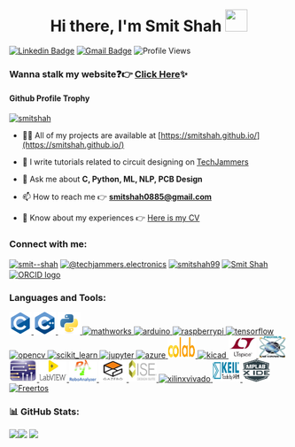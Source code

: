 <h1 align="center">Hi there, I'm Smit Shah <img src="https://raw.githubusercontent.com/iampavangandhi/iampavangandhi/master/gifs/Hi.gif" width="40px" height="40px"></h1>

[![Linkedin Badge](https://img.shields.io/badge/-smit--shah-blue?style=flat-square&logo=Linkedin&logoColor=white&link=https://www.linkedin.com/in/smit--shah/)](https://www.linkedin.com/in/smit--shah/)
[![Gmail Badge](https://img.shields.io/badge/-smitshah0885@gmail.com-c14438?style=flat-square&logo=Gmail&logoColor=white&link=mailto:smitshah0885@gmail.com)](mailto:smitshah0885@gmail.com) 
![Profile Views](https://komarev.com/ghpvc/?username=smitshah)

### Wanna stalk my website:question::point_right: [Click Here](https://smitshah.github.io/):sparkles:

#### Github Profile Trophy
<p> <a href="https://github.com/ryo-ma/github-profile-trophy"><img src="https://github-profile-trophy.vercel.app/?username=smitshah" alt="smitshah" /></a> </p>

- 👨‍💻 All of my projects are available at [https://smitshah.github.io/](https://smitshah.github.io/)

- 📝 I write tutorials related to circuit designing on [TechJammers](https://medium.com/@techjammers.electronics)

- 💬 Ask me about **C, Python, ML, NLP, PCB Design**

- 📫 How to reach me :point_right: **smitshah0885@gmail.com**

- 📄 Know about my experiences :point_right: [Here is my CV](https://drive.google.com/file/d/1ZHah5502WcwJSVkgo3zLcilYVU9kfzpg/view?usp=sharing)

<h3 align="left">Connect with me:</h3>
<p align="left">
<a href="https://www.linkedin.com/in/smit--shah" target="_blank"><img align="center" src="https://cdn.jsdelivr.net/npm/simple-icons@3.0.1/icons/linkedin.svg" alt="smit--shah" height="30" width="40" /></a>
<a href="https://medium.com/@techjammers.electronics" target="_blank"><img align="center" src="https://cdn.jsdelivr.net/npm/simple-icons@3.0.1/icons/medium.svg" alt="@techjammers.electronics" height="30" width="40" /></a>
<a href="https://stackoverflow.com/users/10215085/smitshah99" target="_blank"><img align="center" src="https://cdn.jsdelivr.net/npm/simple-icons@3.0.1/icons/stackoverflow.svg" alt="smitshah99" height="30" width="40" /></a>
<a href="https://www.youtube.com/channel/UCKlMqqP_xQ_vNGD4spAlPgw" target="_blank"><img align="center" src="https://cdn.jsdelivr.net/npm/simple-icons@3.0.1/icons/youtube.svg" alt="Smit Shah" height="30" width="40" /></a>
<a href="https://orcid.org/0000-0001-8833-1506"><img align="center" alt="ORCID logo" src="https://info.orcid.org/wp-content/uploads/2019/11/orcid_32x32.png" width="25" height="25" /></a>
</p>


<h3 align="left">Languages and Tools:</h3>
<p align="left"> 
<a href="https://www.cprogramming.com/" target="_blank"> <img src="https://raw.githubusercontent.com/devicons/devicon/master/icons/c/c-original.svg" alt="c" width="40" height="40"/> </a> 
<a href="https://www.w3schools.com/cpp/" target="_blank"> <img src="https://raw.githubusercontent.com/devicons/devicon/master/icons/cplusplus/cplusplus-original.svg" alt="c++" width="40" height="40"/> </a> 
<a href="https://www.python.org" target="_blank"> <img src="https://raw.githubusercontent.com/devicons/devicon/master/icons/python/python-original.svg" alt="python" width="40" height="40"/> </a> 
<a href="https://www.mathworks.com/" target="_blank"> <img src="https://upload.wikimedia.org/wikipedia/commons/2/21/Matlab_Logo.png" alt="mathworks" width="40" height="40"/> </a> 
<a href="https://www.arduino.cc/" target="_blank"> <img src="https://www.vectorlogo.zone/logos/arduino/arduino-official.svg" alt="arduino" width="40" height="40"/> </a> 
<a href="https://www.raspberrypi.org/" target="_blank"> <img src="https://www.vectorlogo.zone/logos/raspberrypi/raspberrypi-icon.svg" alt="raspberrypi" width="40" height="40"/> </a> 
<a href="https://www.tensorflow.org" target="_blank"> <img src="https://www.vectorlogo.zone/logos/tensorflow/tensorflow-icon.svg" alt="tensorflow" width="40" height="40"/> </a><a href="https://opencv.org/" target="_blank"> <img src="https://www.vectorlogo.zone/logos/opencv/opencv-icon.svg" alt="opencv" width="40" height="40"/> </a> 
<a href="https://scikit-learn.org/" target="_blank"> <img src="https://upload.wikimedia.org/wikipedia/commons/0/05/Scikit_learn_logo_small.svg" alt="scikit_learn" width="40" height="40"/> </a> 
<a href="https://jupyter.org/" target="_blank"> <img src="https://www.vectorlogo.zone/logos/jupyter/jupyter-ar21.svg" alt="jupyter" width="50" height="40"/> </a> 
<a href="https://azure.microsoft.com/en-in/" target="_blank"> <img src="https://www.vectorlogo.zone/logos/microsoft_azure/microsoft_azure-ar21.svg" alt="azure" width="50" height="40"/> </a> 
<a href="https://colab.research.google.com/" target="_blank"> <img src="https://github.com/smitshah/smitshah.github.io/blob/master/assets/img/skills/colab.jpg" alt="colab" width="50" height="40"/> </a>
<a href="https://kicad.org/" target="_blank"> <img src="https://upload.wikimedia.org/wikipedia/commons/5/59/KiCad-Logo.svg" alt="kicad" width="50" height="40"/> </a>
<a href="https://www.analog.com/en/design-center/design-tools-and-calculators/ltspice-simulator.html" target="_blank"> <img src="https://github.com/smitshah/smitshah.github.io/blob/master/assets/img/skills/ltspice.jpg" alt="ltspice" width="50" height="40"/> </a>
<a href="https://www.labcenter.com/" target="_blank"> <img src="https://github.com/smitshah/smitshah.github.io/blob/master/assets/img/skills/proteus.jpg" alt="proteus" width="50" height="40"/> </a>
<a href="https://www.multisim.com/" target="_blank"> <img src="https://github.com/smitshah/smitshah.github.io/blob/master/assets/img/skills/multisim.jpg" alt="multisim" width="50" height="40"/> </a>
<a href="https://www.ni.com/en-in/shop/labview.html" target="_blank"> <img src="https://github.com/smitshah/smitshah.github.io/blob/master/assets/img/skills/labview.jpg" alt="labview" width="50" height="40"/> </a>
<a href="http://www.roboanalyzer.com/" target="_blank"> <img src="https://github.com/smitshah/smitshah.github.io/blob/master/assets/img/skills/roboanalyser.jpg" alt="roboanalyzer" width="50" height="40"/> </a>
<a href="http://gazebosim.org/" target="_blank"> <img src="https://github.com/smitshah/smitshah.github.io/blob/master/assets/img/skills/gazebo.jpg" alt="gazebo" width="50" height="40"/> </a>
<a href="https://www.xilinx.com/products/design-tools/ise-design-suite.html" target="_blank"> <img src="https://github.com/smitshah/smitshah.github.io/blob/master/assets/img/skills/xilinxise.jpg" alt="xilinxise" width="50" height="40"/> </a>
<a href="https://www.xilinx.com/products/design-tools/vivado.html" target="_blank"> <img src="https://upload.wikimedia.org/wikipedia/commons/5/59/Xilinx.svg" alt="xilinxvivado" width="50" height="40"/> </a>
<a href="https://www.keil.com/" target="_blank"> <img src="https://github.com/smitshah/smitshah.github.io/blob/master/assets/img/skills/keil.jpg" alt="keil" width="50" height="40"/> </a>
<a href="https://www.microchip.com/en-us/development-tools-tools-and-software/mplab-x-ide" target="_blank"> <img src="https://github.com/smitshah/smitshah.github.io/blob/master/assets/img/skills/mplab.jpg" alt="mplab" width="50" height="40"/> </a>
<a href="https://www.freertos.org/" target="_blank"> <img src="https://upload.wikimedia.org/wikipedia/commons/4/4e/Logo_freeRTOS.png" alt="Freertos" width="50" height="40"/> </a>
</p>

<h3 align="left">📊 GitHub Stats:</h3>
<div>
<img height="170" align="left" src="https://github-readme-stats.vercel.app/api?username=smitshah&show_icons=true&theme=dark&count_private=true&include_all_commits=true" />
<img src="https://github-readme-stats.vercel.app/api/top-langs/?username=smitshah&show_icons=true&theme=dark&layout=compact" />
<img src="https://github-readme-streak-stats.herokuapp.com/?user=smitshah&theme=dark&hide_border=false" />
</div>



